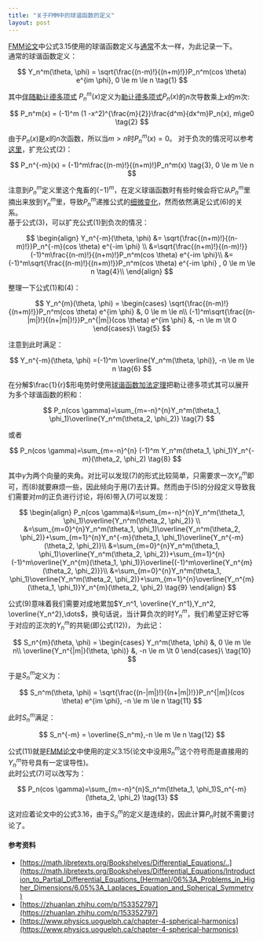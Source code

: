 ```yaml
---
title: "关于FMM中的球谐函数的定义"
layout: post
---
```


<script async src="https://cdn.jsdelivr.net/npm/mathjax@3/es5/tex-chtml.js" id="MathJax-script"></script>
<script>
MathJax = {
  tex: {
    inlineMath: [['$', '$'],['\$', '\$']]
  }
};
</script>

[FMM论文](https://www.cambridge.org/core/journals/acta-numerica/article/abs/new-version-of-the-fast-multipole-method-for-the-laplace-equation-in-three-dimensions/8D84CC50463A63C73A5E97A045F16B79)中公式3.15使用的球谐函数定义与[通常](https://en.wikipedia.org/wiki/Spherical_harmonics#Conventions)不太一样，为此记录一下。  
通常的球谐函数定义：

$$
Y_n^m(\theta, \phi) = \sqrt{\frac{(n-m)!}{(n+m)!}}P_n^m(cos \theta) e^{im \phi}, 0 \le m \le n \tag{1}
$$

其中<a href='https://en.wikipedia.org/wiki/Associated_Legendre_polynomials'>伴随勒让德多项式</a>
$P_n^m(x)$定义为<a href='https://en.wikipedia.org/wiki/Legendre_polynomials'>勒让德多项式</a>$P_n(x)$的$n$次导数乘上$x$的$m$次:

$$
P_n^m(x) = (-1)^m (1 -x^2)^{\frac{m}{2}}\frac{d^m}{dx^m}P_n(x), m\ge0  \tag{2}
$$

由于$P_n(x)$是$x$的$n$次函数，所以当$m>n$时$P_n^m(x)=0$。
对于负次的情况可以参考<a href='http://www.jooooow.com/static/pdf/FMM.pdf'>这里</a>，扩充公式(2)：

$$
P_n^{-m}(x) = (-1)^m\frac{(n-m)!}{(n+m)!}P_n^m(x) \tag{3}, 0 \le m \le n
$$

注意到$P_n^m$定义里这个鬼畜的$(-1)^m$，在定义球谐函数时有些时候会将它从$P_n^m$里摘出来放到$Y_n^m$里，导致$P_n^m$递推公式的<a href='https://www.physics.uoguelph.ca/chapter-4-spherical-harmonics'>细微变化</a>，然而依然满足公式(6)的关系。
<br>
基于公式(3)，可以扩充公式(1)到负次的情况：

$$
\begin{align}
Y_n^{-m}(\theta, \phi) &= \sqrt{\frac{(n+m)!}{(n-m)!}}P_n^{-m}(cos \theta) e^{-im \phi} \\
&=\sqrt{\frac{(n+m)!}{(n-m)!}}(-1)^m\frac{(n-m)!}{(n+m)!}P_n^m(cos \theta)  e^{-im \phi}\\
&=(-1)^m\sqrt{\frac{(n-m)!}{(n+m)!}}P_n^m(cos \theta)  e^{-im \phi} , 0 \le m \le n  \tag{4}\\
\end{align}
$$

整理一下公式(1)和(4)：

$$
    Y_n^{m}(\theta, \phi) =
\begin{cases}
    \sqrt{\frac{(n-m)!}{(n+m)!}}P_n^m(cos \theta) e^{im \phi} &, 0 \le m \le n\\
    (-1)^m\sqrt{\frac{(n-|m|)!}{(n+|m|)!}}P_n^{|m|}(cos \theta) e^{im \phi}  &,  -n \le m \lt 0
\end{cases}\
 \tag{5}
$$

注意到此时满足：

$$
Y_n^{-m}(\theta, \phi) =(-1)^m \overline{Y_n^m(\theta, \phi)}, -n \le m \le n  \tag{6}
$$

在分解$\frac{1}{r}$形电势时使用<a href='https://en.wikipedia.org/wiki/Spherical_harmonics#Algebraic_properties'>球谐函数加法定理</a>把勒让德多项式其可以展开为多个球谐函数的积和：

$$
P_n(cos \gamma)=\sum_{m=-n}^{n}Y_n^m(\theta_1, \phi_1)\overline{Y_n^m(\theta_2, \phi_2)} \tag{7}
$$

或者

$$
P_n(cos \gamma)=\sum_{m=-n}^{n} (-1)^m Y_n^m(\theta_1, \phi_1)Y_n^{-m}(\theta_2, \phi_2) \tag{8}
$$

其中$\gamma$为两个向量的夹角。对比可以发现(7)的形式比较简单，只需要求一次$Y_n^m$即可，而(8)就要麻烦一些，因此倾向于用(7)去计算。然而由于(5)的分段定义导致我们需要对$m$的正负进行讨论，将(6)带入(7)可以发现：

$$
\begin{align}
P_n(cos \gamma)&=\sum_{m=-n}^{n}Y_n^m(\theta_1, \phi_1)\overline{Y_n^m(\theta_2, \phi_2)} \\
&=\sum_{m=0}^{n}Y_n^m(\theta_1, \phi_1)\overline{Y_n^m(\theta_2, \phi_2)}+\sum_{m=1}^{n}Y_n^{-m}(\theta_1, \phi_1)\overline{Y_n^{-m}(\theta_2, \phi_2)}\\
&=\sum_{m=0}^{n}Y_n^m(\theta_1, \phi_1)\overline{Y_n^m(\theta_2, \phi_2)}+\sum_{m=1}^{n}(-1)^m\overline{Y_n^{m}(\theta_1, \phi_1)}\overline{(-1)^m\overline{Y_n^{m}(\theta_2, \phi_2)}}\\
&=\sum_{m=0}^{n}Y_n^m(\theta_1, \phi_1)\overline{Y_n^m(\theta_2, \phi_2)}+\sum_{m=1}^{n}\overline{Y_n^{m}(\theta_1, \phi_1)}Y_n^{m}(\theta_2, \phi_2) \tag{9}
\end{align}
$$

公式(9)意味着我们需要对成地累加$Y_n^1, \overline{Y_n^1},Y_n^2, \overline{Y_n^2},\dots$，换句话说，当计算负次的时$Y_n^m$，我们希望正好它等于对应的正次的$Y_n^m$的共轭(即公式(12))，
为此记：

$$
    S_n^{m}(\theta, \phi) =
\begin{cases}
    Y_n^m(\theta, \phi) &, 0 \le m \le n\\
    \overline{Y_n^{|m|}(\theta, \phi)}  &,  -n \le m \lt 0
\end{cases}\
 \tag{10}
$$

于是$S_n^m$定义为：

$$
S_n^m(\theta, \phi) = \sqrt{\frac{(n-|m|)!}{(n+|m|)!}}P_n^{|m|}(cos \theta) e^{im \phi}, -n \le m \le n \tag{11}
$$

此时$S_n^m$满足：

$$
S_n^{-m} = \overline{S_n^m},-n \le m \le n  \tag{12}
$$

公式(11)就是<a href='https://www.cambridge.org/core/journals/acta-numerica/article/abs/new-version-of-the-fast-multipole-method-for-the-laplace-equation-in-three-dimensions/8D84CC50463A63C73A5E97A045F16B79'>FMM论文</a>中使用的定义3.15(论文中没用$S_n^m$这个符号而是直接用的$Y_n^m$符号具有一定误导性)。    
此时公式(7)可以改写为：

$$
P_n(cos \gamma)=\sum_{m=-n}^{n}S_n^m(\theta_1, \phi_1)S_n^{-m}(\theta_2, \phi_2) \tag{13}
$$

这对应着论文中的公式3.16，由于$S_n^m$的定义是连续的，因此计算$P_n$时就不需要讨论了。


#### 参考资料
+ [https://math.libretexts.org/Bookshelves/Differential_Equations/..](https://math.libretexts.org/Bookshelves/Differential_Equations/Introduction_to_Partial_Differential_Equations_(Herman)/06%3A_Problems_in_Higher_Dimensions/6.05%3A_Laplaces_Equation_and_Spherical_Symmetry)
+ [https://zhuanlan.zhihu.com/p/153352797](https://zhuanlan.zhihu.com/p/153352797)
+ [https://www.physics.uoguelph.ca/chapter-4-spherical-harmonics](https://www.physics.uoguelph.ca/chapter-4-spherical-harmonics)

<script src="https://utteranc.es/client.js"
        repo="jooooow/jooooow.github.io"
        issue-term="pathname"
        theme="github-light"
        crossorigin="anonymous"
        async>
</script>